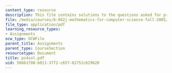 ```yaml
---
content_type: resource
description: This file contains solutions to the questions asked for problem set 4.
file: /media/courses/6-042j-mathematics-for-computer-science-fall-2005/56bb1f08b01137f2c65762752c629b20_ps4sol.pdf
file_type: application/pdf
learning_resource_types:
- Assignments
ocw_type: OCWFile
parent_title: Assignments
parent_type: CourseSection
resourcetype: Document
title: ps4sol.pdf
uid: 56bb1f08-b011-37f2-c657-62752c629b20
---
```

